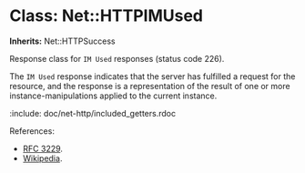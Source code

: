 # Class: Net::HTTPIMUsed
**Inherits:** Net::HTTPSuccess
    

Response class for `IM Used` responses (status code 226).

The `IM Used` response indicates that the server has fulfilled a request for
the resource, and the response is a representation of the result of one or
more instance-manipulations applied to the current instance.

:include: doc/net-http/included_getters.rdoc

References:

*   [RFC 3229](https://www.rfc-editor.org/rfc/rfc3229.html#section-10.4.1).
*   [Wikipedia](https://en.wikipedia.org/wiki/List_of_HTTP_status_codes#226).




